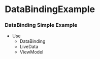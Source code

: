 # DataBindingExample
### DataBinding Simple Example


* Use
  - DataBinding
  - LiveData
  - ViewModel
